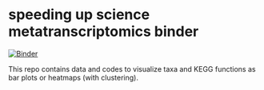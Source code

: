 # speeding up science metatranscriptomics binder

[![Binder](https://mybinder.org/badge_logo.svg)](https://mybinder.org/v2/gh/zeyaxue/speeding-up-science-binder/master?urlpath=rstudio)

This repo contains data and codes to visualize taxa and KEGG functions as bar plots or heatmaps (with clustering). 
